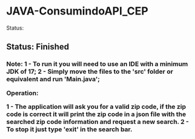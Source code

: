 # JAVA-ConsumindoAPI_CEP
Status: 

<h2>Status: Finished</h2>

<h3>
Note:
1 - To run it you will need to use an IDE with a minimum JDK of 17;
2 - Simply move the files to the 'src' folder or equivalent and run 'Main.java';

Operation:

1 - The application will ask you for a valid zip code, if the zip code is correct it will print the zip code in a json file with the searched zip code information and request a new search.
2 - To stop it just type 'exit' in the search bar.
</h3>

